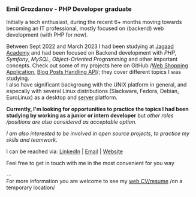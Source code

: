 ### Emil Grozdanov - PHP Developer graduate 

 Initially a tech enthusiast, during the recent 6+ months moving towards becoming an IT professional, mostly focused on (backend) web development (with PHP for now).  

 Between Sept 2022 and March 2023 I had been studying at [Jagaad Academy](https://academy.jagaad.com/) and had been focused on Backend development with *PHP*, *Symfony*, *MySQL*,  *Object-Oriented Programming* and other important concepts. Check out some of my projects here on GitHub /[Web Shopping Application](https://github.com/GrozdanovEG/web-shopping), [Blog Posts Handling API](https://github.com/GrozdanovEG/api-blog-posts)/; they cover different topics I was studying.  
  I also have significant backgroung with the UNIX platform in general, and especally with several Linux distributions (Slackware, Fedora, Debian, EuroLinux) as a desktop and [server](http://root.emilggrozdanov.online/) platform.

**Currently, I'm looking for opportunities to practice the topics I had been studying by working as a junior or intern developer** but *other roles /positions are also considered as acceptable option.* 

*I am also interested to be involved in open source projects, to practice my skills and teamwork*.

I can be reached via: [LinkedIn](https://www.linkedin.com/in/емил-грозданов-p988740219/) | [Email](e_grozdanov@abv.bg) | [Website](http://www.emilggrozdanov.online) 

Feel free to get in touch with me in the most convenient for you way

--  
For more information you are welcome to see my [web CV/resume](http://root.emilggrozdanov.online/tmp/sl/) /on a temporary location/
